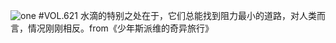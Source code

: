 ![one](http://image.wufazhuce.com/FkF84x8FiK5h291XMvYJj-8yedah)
#VOL.621
水滴的特别之处在于，它们总能找到阻力最小的道路，对人类而言，情况刚刚相反。from《少年斯派维的奇异旅行》